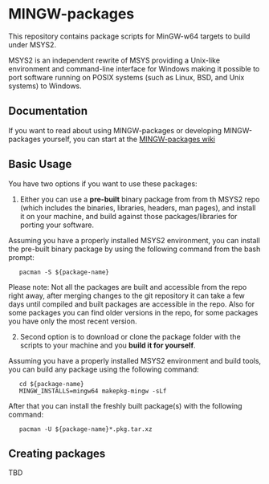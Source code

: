 MINGW-packages
==============

This repository contains package scripts for MinGW-w64 targets to build under MSYS2.

MSYS2 is an independent rewrite of MSYS providing a Unix-like environment and command-line interface for Windows making it possible to port software running on POSIX systems (such as Linux, BSD, and Unix systems) to Windows.

## Documentation
If you want to read about using MINGW-packages or developing MINGW-packages yourself, you can start at the [MINGW-packages wiki](https://github.com/Alexpux/MINGW-packages/wiki) 

## Basic Usage
You have two options if you want to use these packages:

1. Either you can use a **pre-built** binary package from from th MSYS2 repo (which includes the binaries, libraries, headers, man pages), and install it on your machine, and build against those packages/libraries for porting your software.

 Assuming you have a properly installed MSYS2 environment, you can install the pre-built binary package by using the following command from the bash prompt:
 ```
    pacman -S ${package-name}
 ```
 Please note: Not all the packages are built and accessible from the repo right away, after merging changes to the git repository it can take a few days until compiled and built packages are accessible in the repo. Also for some packages you can find older versions in the repo, for some packages you have only the most recent version.
 
2. Second option is to download or clone the package folder with the scripts to your machine and you **build it for yourself**.

 Assuming you have a properly installed MSYS2 environment and build tools, you can build any package using the following command:
 ```
    cd ${package-name}
    MINGW_INSTALLS=mingw64 makepkg-mingw -sLf
 ```
 After that you can install the freshly built package(s) with the following command:
 ```
    pacman -U ${package-name}*.pkg.tar.xz
 ```
## Creating packages
 TBD

